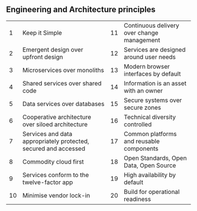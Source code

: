 
## Engineering and Architecture principles

|   |    |   |   |
|---|----|---|---|
|1|Keep it Simple|11|Continuous delivery over change management
|2|Emergent design over upfront design|12|Services are designed around user needs
|3|Microservices over monoliths|13|Modern browser interfaces by default
|4|Shared services over shared code|14|Information is an asset with an owner
|5|Data services over databases|15|Secure systems over secure zones
|6|Cooperative architecture over siloed architecture|16|Technical diversity controlled
|7|Services and data appropriately protected, secured and accessed|17|Common platforms and reusable components
|8|Commodity cloud first|18|Open Standards, Open Data, Open Source
|9|Services conform to the twelve-factor app|19|High availability by default
|10|Minimise vendor lock-in|20|Build for operational readiness


